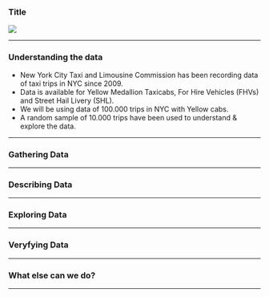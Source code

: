 ### Title
 <img src="http://www.nyc.gov/html/tlc/images/photos/full_crown_victoria.jpg">
 
---
### Understanding the data
* New York City Taxi and Limousine Commission has been recording data of taxi trips in NYC since 2009.  
* Data is available for Yellow Medallion Taxicabs, For Hire Vehicles (FHVs) and Street Hail Livery (SHL).
* We will be using data of 100.000 trips in NYC with Yellow cabs.
* A random sample of 10.000 trips have been used to understand & explore the data.

---
### Gathering Data

---
### Describing Data

---
### Exploring Data

--- 
### Veryfying Data

---
### What else can we do?

---
